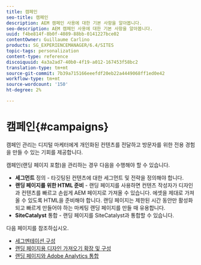 ```yaml
---
title: 캠페인
seo-title: 캠페인
description: AEM 캠페인 사용에 대한 기본 사항을 알아봅니다.
seo-description: AEM 캠페인 사용에 대한 기본 사항을 알아봅니다.
uuid: f4be814f-8b0f-4089-88bb-0141227bce02
contentOwner: Guillaume Carlino
products: SG_EXPERIENCEMANAGER/6.4/SITES
topic-tags: personalization
content-type: reference
discoiquuid: 4a3a2ad7-40b0-4f19-a012-167453f58bc2
translation-type: tm+mt
source-git-commit: 7b39a715166eeefdf20eb22a4449068ff1ed0e42
workflow-type: tm+mt
source-wordcount: '150'
ht-degree: 2%

---
```



# 캠페인{#campaigns}

캠페인 관리는 디지털 마케터에게 개인화된 컨텐츠를 전달하고 방문자를 위한 전용 경험을 만들 수 있는 기회를 제공합니다.

캠페인(랜딩 페이지 포함)을 관리하는 경우 다음을 수행해야 할 수 있습니다.

* **세그먼트** 정의 - 타깃팅된 컨텐츠에 대한 세그먼트 및 전략을 정의해야 합니다.
* **랜딩 페이지를 위한 HTML 준비** - 랜딩 페이지를 사용하면 컨텐츠 작성자가 디자인과 컨텐츠를 빠르고 손쉽게 AEM 페이지로 가져올 수 있습니다. 에셋을 제대로 가져올 수 있도록 HTML을 준비해야 합니다. 랜딩 페이지는 제한된 시간 동안만 활성화되고 빠르게 만들어야 하는 마케팅 랜딩 페이지를 만들 때 유용합니다.
* **SiteCatalyst** 통합 - 랜딩 페이지를 SiteCatalyst과 통합할 수 있습니다.

다음 페이지를 참조하십시오.

* [세그멘테이션 구성](/help/sites-administering/campaign-segmentation.md)
* [랜딩 페이지용 디자인 가져오기 확장 및 구성](/help/sites-administering/extending-the-design-importer-for-landingpages.md)
* [랜딩 페이지와 Adobe Analytics 통합](/help/sites-administering/integrating-landing-pages-with-adobe-analytics.md)

